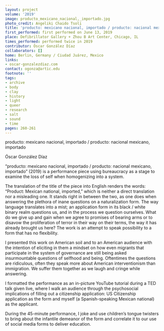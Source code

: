 ```yaml
---
layout: project
volume: '2019'
image: producto_mexicano_nacional,_importado.jpg
photo_credit: Angeliki Chaido Tsoli
title: 'producto: mexicano nacional, importado / producto: nacional mexicano, importado'
first_performed: first performed on June 13, 2019
place: Defibrillator Gallery + Zhou B Art Center, Chicago, IL
times_performed: performed twice in 2019
contributor: Óscar González Díaz
collaborators: []
home: Berlin, Germany / Ciudad Juárez, Mexico
links:
- oscar-gonzalezdiaz.com
contact: ogonza@artic.edu
footnote: ''
tags:
- archive
- body
- clay
- history
- light
- queer
- research
- salt
- sound
- time
pages: 260-261
---
```



producto: mexicano nacional, importado / producto: nacional mexicano, importado

Óscar González Díaz

“producto: mexicano nacional, importado / producto: nacional mexicano, importado” (2019) is a performance piece using bureaucracy as a stage to examine the loss of self when homogenizing into a system.

The translation of the title of the piece into English renders the words: “Product: Mexican national, imported,” which is neither a direct translation nor a misleading one. It stands right in between the two, as one does when answering the plethora of inane questions on a naturalization form. The way language translates into a mist; an application form in its black / white binary realm questions us, and in the process we question ourselves. What do we give up and gain when we agree to promises of bearing arms or to disavow the proliferation of terror in their way on their terms, the way it has already brought us here? The work is an attempt to speak possibility to a form that has no flexibility.

I presented this work on American soil and to an American audience with the intention of eliciting in them a mindset on how even migrants that participate in the system of governance are still being asked insurmountable questions of selfhood and being. Oftentimes the questions are ridiculous, often they speak more about American interventionism than immigration. We suffer them together as we laugh and cringe while answering.

I formatted the performance as an in-picture YouTube tutorial during a TED talk given live, where I walk an audience through the psychosocial implications of filling out a citizenship application: US Citizenship application as the form and myself (a Spanish-speaking Mexican national) as the applicant.

During the 45-minute performance, I joke and use children’s tongue twisters to bring about the infantile demeanor of the form and correlate it to our use of social media forms to deliver education.
